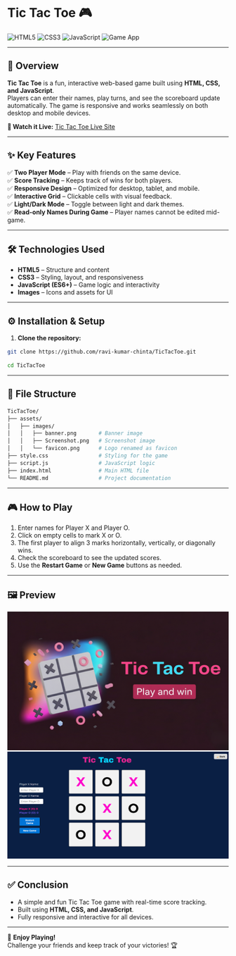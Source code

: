 # Tic Tac Toe 🎮

![HTML5](https://img.shields.io/badge/HTML5-E34F26?style=flat&logo=html5&logoColor=white)
![CSS3](https://img.shields.io/badge/CSS3-1572B6?style=flat&logo=css3&logoColor=white)
![JavaScript](https://img.shields.io/badge/JavaScript-F7DF1E?style=flat&logo=javascript&logoColor=black)
![Game App](https://img.shields.io/badge/TicTacToe-App-4CAF50)

---

## 🚀 Overview
**Tic Tac Toe** is a fun, interactive web-based game built using **HTML, CSS, and JavaScript**.  
Players can enter their names, play turns, and see the scoreboard update automatically. The game is responsive and works seamlessly on both desktop and mobile devices.

**🔗 Watch it Live:** [Tic Tac Toe Live Site](https://ravi-kumar-chinta.github.io/Tic-Tac-Toe/)


---

## ✨ Key Features
✅ **Two Player Mode** – Play with friends on the same device.  
✅ **Score Tracking** – Keeps track of wins for both players.  
✅ **Responsive Design** – Optimized for desktop, tablet, and mobile.  
✅ **Interactive Grid** – Clickable cells with visual feedback.  
✅ **Light/Dark Mode** – Toggle between light and dark themes.  
✅ **Read-only Names During Game** – Player names cannot be edited mid-game.  

---

## 🛠️ Technologies Used
- **HTML5** – Structure and content  
- **CSS3** – Styling, layout, and responsiveness  
- **JavaScript (ES6+)** – Game logic and interactivity  
- **Images** – Icons and assets for UI  

---

## ⚙️ Installation & Setup
1. **Clone the repository:**
```bash
git clone https://github.com/ravi-kumar-chinta/TicTacToe.git
```
```bash
cd TicTacToe
```
---

## 📂 File Structure
```bash
TicTacToe/
├── assets/
│   ├── images/
│   │   ├── banner.png       # Banner image
│   │   ├── Screenshot.png   # Screenshot image
│   │   └── favicon.png      # Logo renamed as favicon
├── style.css                # Styling for the game
├── script.js                # JavaScript logic
├── index.html               # Main HTML file
└── README.md                # Project documentation


```
---

## 🎮 How to Play
1. Enter names for Player X and Player O.  
2. Click on empty cells to mark X or O.  
3. The first player to align 3 marks horizontally, vertically, or diagonally wins.  
4. Check the scoreboard to see the updated scores.  
5. Use the **Restart Game** or **New Game** buttons as needed.  
---

## 🖼️ Preview
![Game banner](assets/images/banner.png)  
![Game Preview](assets/images/Screenshot.png)  

---

## ✅ Conclusion
- A simple and fun Tic Tac Toe game with real-time score tracking.  
- Built using **HTML, CSS, and JavaScript**.  
- Fully responsive and interactive for all devices.  
---
🎉 **Enjoy Playing!**  
Challenge your friends and keep track of your victories! 🏆  
